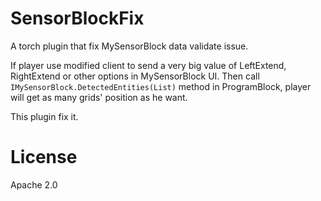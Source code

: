 ﻿# SensorBlockFix
A torch plugin that fix MySensorBlock data validate issue.

If player use modified client to send a very big value of LeftExtend, RightExtend or other options in MySensorBlock UI. Then call `IMySensorBlock.DetectedEntities(List)` method in ProgramBlock, player will get as many grids' position as he want.

This plugin fix it.

# License
Apache 2.0

